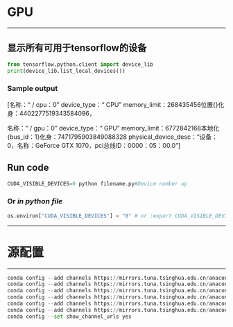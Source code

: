 # GPU
---
## 显示所有可用于tensorflow的设备
```py
from tensorflow.python.client import device_lib
print(device_lib.list_local_devices())
```
### Sample output
[名称：“ / cpu：0” device_type：“ CPU” memory_limit：268435456位置{}化身：4402277519343584096，

名称：“ / gpu：0” device_type：“ GPU” memory_limit：6772842168本地化{bus_id：1}化身：7471795903849088328 physical_device_desc：“设备：0，名称：GeForce GTX 1070，pci总线ID：0000：05：00.0”]
## Run code
```py
CUDA_VISIBLE_DEVICES=0 python filename.py#Device number up
```
### Or *in python file*
```py
os.environ["CUDA_VISIBLE_DEVICES"] = "0" # or :export CUDA_VISIBLE_DEVICES=0
```
---
# 源配置
---
```py
conda config --add channels https://mirrors.tuna.tsinghua.edu.cn/anaconda/pkgs/free/
conda config --add channels https://mirrors.tuna.tsinghua.edu.cn/anaconda/cloud/conda-forge 
conda config --add channels https://mirrors.tuna.tsinghua.edu.cn/anaconda/pkgs/r
conda config --add channels https://mirrors.tuna.tsinghua.edu.cn/anaconda/pkgs/main
conda config --add channels https://mirrors.tuna.tsinghua.edu.cn/anaconda/pkgs/pro
conda config --add channels https://mirrors.tuna.tsinghua.edu.cn/anaconda/cloud/msys2/
conda config --set show_channel_urls yes
```